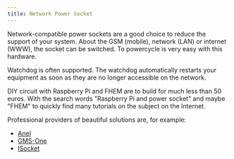 ```yaml
---
title: Network Power Socket
---
```


Network-compatible power sockets are a good choice to reduce the support of your system. About the GSM (mobile), network (LAN) or internet (WWW),
the socket can be switched. To powercycle is very easy with this hardware.

Watchdog is often supported. The watchdog automatically restarts your equipment as soon as they are no longer accessible on the network.

DIY circuit with Raspberry Pi and FHEM are to build for much less than 50 euros. With the search words "Raspberry Pi and power socket" and
maybe "FHEM" to quickly find many tutorials on the subject on the Internet. 

Professional providers of beautiful solutions are, for example:  

* <a href="http://www.anel-elektronik.de" target="_blank">Anel</a>
* <a href="http://www.gsm-one.de/" target="_blank">GMS-One</a>
* <a href="http://www.isocket.de/" target="_blank">ISocket</a>